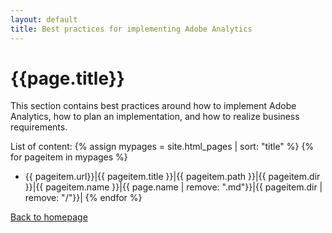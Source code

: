 ```yaml
---
layout: default
title: Best practices for implementing Adobe Analytics
---
```

# {{page.title}}
This section contains best practices around how to implement Adobe Analytics, how to plan an implementation, and how to realize business requirements.

List of content:
  {% assign mypages = site.html_pages | sort: "title" %}
    {% for pageitem in mypages %}
* {{ pageitem.url}}|{{ pageitem.title }}|{{ pageitem.path }}|{{ pageitem.dir }}|{{ pageitem.name }}|{{ page.name | remove: ".md"}}|{{ pageitem.dir | remove: "/"}}|
    {% endfor %}

[Back to homepage](./index.html)